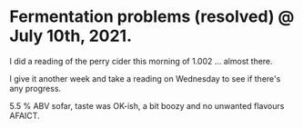 # Fermentation problems (resolved) @ July 10th, 2021.

I did a reading of the perry cider this morning of 1.002 ... almost
there.

I give it another week and take a reading on Wednesday to see if there's
any progress.

5.5 % ABV sofar, taste was OK-ish, a bit boozy and no unwanted flavours
AFAICT.
